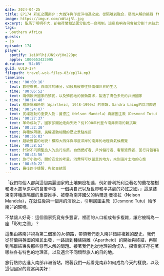 ```yaml
---
date: 2024-04-25
title: EP174 彩虹之國南非：大西洋與印度洋相遇之處，從隔離到融合，懸而未解的挑戰 ft. Jo
image: https://imgur.com/oWtajRl.jpg
excerpt: 聖馬丁明明不大，卻被荷蘭和法國分割成一島兩制。這座島嶼為何會被分割？來往於兩國之間，需要辦理出入境手續嗎？兩側的景象有何不同？當地人說什麼語言，又使用什麼貨幣呢？和我們一起來認識這座不尋常的島嶼吧！
tags:
- Southern Africa
guests:
- jo
episode: 174
player:
  spotify: 1ei8YlhjUJNSxVj0o22Bpc
  apple: 1000653423995
duration: '54:05'
guid: GUID-174
filepath: travel-wok-files-03/ep174.mp3
timeline:
- time: '00:00:16'
  text: 歡迎來賓，與南非的緣分，如候鳥般來往於兩個世界的生活
- time: '00:05:52'
  text: 兩個歐洲國家的殖民，以及殖民地的勞動需求，製造了膚色多元的非洲國家
- time: '00:14:40'
  text: 種族隔離時期（Apartheid, 1948-1990s）的來臨，Sandra Laing的坎坷際遇
- time: '00:24:07'
  text: 民權運動的重要人物：曼德拉（Nelson Mandela）與屠圖主教（Desmond Tutu）
- time: '00:27:37'
  text: 革命成功了，國家卻開始走向失敗？從1990年代至今南非面臨的新挑戰
- time: '00:32:30'
  text: 與種族隔離、民權運動相關的歷史景點推薦
- time: '00:36:03'
  text: 超級豐富的地貌！橫跨大西洋與印度洋岸的南非的地理與氣候概覽
- time: '00:38:53'
  text: 針對不同類型旅人的旅行推薦，自然愛好者、戶外健行者、奢華渡假者、苦行背包客能如何玩南非
- time: '00:43:56'
  text: 旅行小技巧，關於安全的考量，消費時可以留意的地方，來到這片土地的心態
- time: '00:50:22'
  text: 最後的小提醒，與節目結語
---
```

「我們每個人都與這個美麗國家的土壤緊密相連，例如普利托利亞著名的蘭花楹樹和灌木叢草原中的含羞草樹－一個與自己以及世界和平共處的彩虹之國。」這是結束南非種族隔離的重要推手、被尊為南非國父的納爾遜·曼德拉（Nelson Mandela），在就任後第一個月的演說上，引用屠圖主教（Desmond Tutu）給予南非的暱稱。

不禁讓人好奇：這個國家究竟有多豐富，裡面的人口組成有多複雜，讓它被稱為一座「彩虹之國」？

這集由將南非視為第二個家的Jo領路，帶領我們走入南非錯綜複雜的歷史。我們從荷蘭與英國的殖民出發，一路談到種族隔離（Apartheid）的開始與終結，再聊到隔離結束後那些懸而未解的問題。接著我們也從地理視角切入，探索南非存在著哪些各有特色的地理區，以及適合不同類型旅人的目的地。

旅行熱炒店進入南部非洲首站，跟著我們一起看見南非如何成為今天的樣貌，以及這個國家的豐富與美好！
